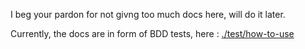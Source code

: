 I beg your pardon for not givng too much docs here, will do it later.

Currently, the docs are in form of BDD tests, here :
[./test/how-to-use](https://github.com/osher/mocha-ui-exports/tree/master/test/how-to-use)


